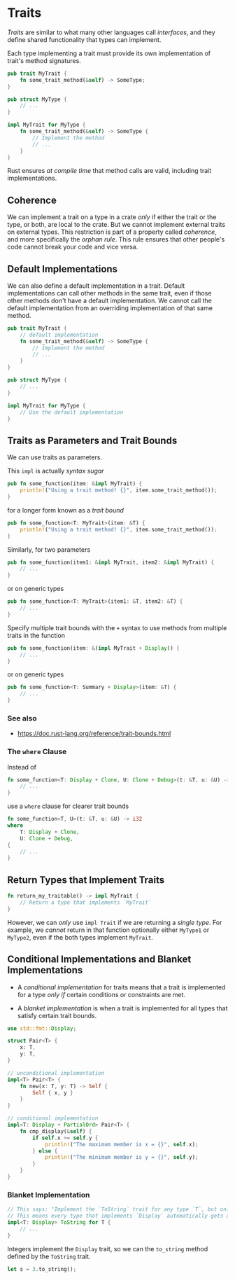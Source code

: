 # Traits

*Traits* are similar to what many other languages call *interfaces*, 
and they define shared functionality that types can implement.

Each type implementing a trait must provide its own implementation of trait's method signatures.

```rust
pub trait MyTrait {
    fn some_trait_method(&self) -> SomeType;
}

pub struct MyType {
    // ...
}

impl MyTrait for MyType {
    fn some_trait_method(&self) -> SomeType {
        // Implement the method
        // ...
    }
}
```

Rust ensures *at compile time* that method calls are valid, including trait implementations.

## Coherence

We can implement a trait on a type in a crate *only* 
if either the trait or the type, or both, are local to the crate.
But we cannot implement external traits on external types.
This restriction is part of a property called *coherence*, and more specifically the *orphan rule*.
This rule ensures that other people's code cannot break your code and vice versa.

## Default Implementations

We can also define a default implementation in a trait.
Default implementations can call other methods in the same trait, 
even if those other methods don't have a default implementation.
We cannot call the default implementation from an overriding implementation of that same method.

```rust
pub trait MyTrait {    
    // default implementation
    fn some_trait_method(&self) -> SomeType {
        // Implement the method
        // ...
    }
}

pub struct MyType {
    // ...
}

impl MyTrait for MyType { 
    // Use the default implementation
}
```

## Traits as Parameters and Trait Bounds

We can use traits as parameters.

This `impl` is actually *syntax sugar*
```rust
pub fn some_function(item: &impl MyTrait) {
    println!("Using a trait method! {}", item.some_trait_method());
}
```

for a longer form known as a *trait bound*
```rust
pub fn some_function<T: MyTrait>(item: &T) {
    println!("Using a trait method! {}", item.some_trait_method());
}
```

Similarly, for two parameters
```rust
pub fn some_function(item1: &impl MyTrait, item2: &impl MyTrait) {
    // ...
}
```

or on generic types
```rust
pub fn some_function<T: MyTrait>(item1: &T, item2: &T) {
    // ...
}
```

Specify multiple trait bounds with the `+` syntax to use methods from multiple traits in the function
```rust
pub fn some_function(item: &(impl MyTrait + Display)) {
    // ...
}
```

or on generic types
```rust
pub fn some_function<T: Summary + Display>(item: &T) {
    // ...
}
```

### See also

- https://doc.rust-lang.org/reference/trait-bounds.html

### The `where` Clause

Instead of

```rust
fn some_function<T: Display + Clone, U: Clone + Debug>(t: &T, u: &U) -> i32 {
    // ...
}
```

use a `where` clause for clearer trait bounds

```rust
fn some_function<T, U>(t: &T, u: &U) -> i32
where
    T: Display + Clone,
    U: Clone + Debug,
{
    // ...
}
```

## Return Types that Implement Traits

```rust
fn return_my_traitable() -> impl MyTrait {
    // Return a type that implements `MyTrait`
}
```

However, we can *only* use `impl Trait` if we are returning a *single type*.
For example, we *cannot* return in that function optionally either `MyType1` or `MyType2`, 
even if the both types implement `MyTrait`.

## Conditional Implementations and Blanket Implementations

- A *conditional implementation* for traits means
that a trait is implemented for a type *only if* certain conditions or constraints are met.

- A *blanket implementation* is when a trait is implemented for all types that satisfy certain trait bounds.

```rust
use std::fmt::Display;

struct Pair<T> {
    x: T,
    y: T,
}

// unconditional implementation
impl<T> Pair<T> {
    fn new(x: T, y: T) -> Self {
        Self { x, y }
    }
}

// conditional implementation
impl<T: Display + PartialOrd> Pair<T> {
    fn cmp_display(&self) {
        if self.x >= self.y {
            println!("The maximum member is x = {}", self.x);
        } else {
            println!("The minimum member is y = {}", self.y);
        }
    }
}
```

### Blanket Implementation

```rust
// This says: "Implement the `ToString` trait for any type `T`, but only if `T` also implements `Display`".
// This means every type that implements `Display` automatically gets a `ToString` implementation.
impl<T: Display> ToString for T {
    // ...
}
```

Integers implement the `Display` trait,
so we can the `to_string` method defined by the `ToString` trait.
```rust
let s = 3.to_string();
```
